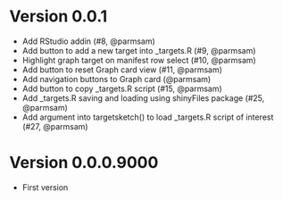 # Version 0.0.1

* Add RStudio addin (#8, @parmsam)
* Add button to add a new target into _targets.R (#9, @parmsam)
* Highlight graph target on manifest row select (#10, @parmsam)
* Add button to reset Graph card view (#11, @parmsam)
* Add navigation buttons to Graph card (@parmsam)
* Add button to copy _targets.R script (#15, @parmsam)
* Add _targets.R saving and loading using shinyFiles package (#25, @parmsam)
* Add argument into targetsketch() to load _targets.R script of interest (#27, @parmsam)

# Version 0.0.0.9000

* First version
